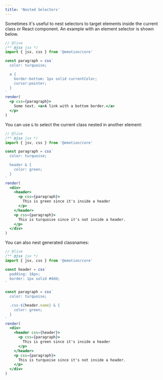 ```yaml
---
title: 'Nested Selectors'
---
```


Sometimes it's useful to nest selectors to target elements inside the current class or React component. An example with an element selector is shown below.

```jsx
// @live
/** @jsx jsx */
import { jsx, css } from '@emotion/core'

const paragraph = css`
  color: turquoise;

  a {
    border-bottom: 1px solid currentColor;
    cursor:pointer;
  }
`
render(
  <p css={paragraph}>
    Some text. <a>A link with a bottom border.</a>
  </p>
)
```

You can use `&` to select the current class nested in another element:

```jsx
// @live
/** @jsx jsx */
import { jsx, css } from '@emotion/core'

const paragraph = css`
  color: turquoise;

  header & {
    color: green;
  }
`
render(
  <div>
    <header>
      <p css={paragraph}>
        This is green since it's inside a header
      </p>
    </header>
    <p css={paragraph}>
      This is turquoise since it's not inside a header.
    </p>
  </div>
)
```

You can also nest generated classnames:

```jsx
// @live
/** @jsx jsx */
import { jsx, css } from '@emotion/core'

const header = css`
  padding: 16px;
  border: 1px solid #ddd;
`

const paragraph = css`
  color: turquoise;

  .css-${header.name} & {
    color: green;
  }
`
render(
  <div>
    <header css={header}>
      <p css={paragraph}>
        This is green since it's inside a header
      </p>
    </header>
    <p css={paragraph}>
      This is turquoise since it's not inside a header.
    </p>
  </div>
)
```
